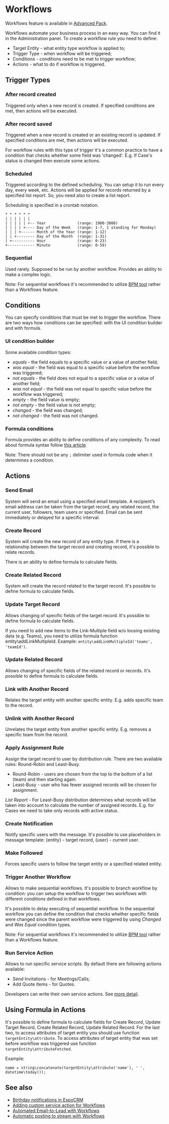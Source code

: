 # Workflows

Workflows feature is available in [Advanced Pack](https://www.espocrm.com/extensions/advanced-pack/).

Workflows automate your business process in an easy way. You can find it in the Administration panel. To create a workflow rule you need to define:

* Target Entity - what entity type workflow is applied to;
* Trigger Type - when workflow will be triggered;
* Conditions - conditions need to be met to trigger workflow;
* Actions - what to do if workflow is triggered.


## Trigger Types

### After record created 

Triggered only when a new record is created. If specified conditions are met, then actions will be executed.

### After record saved

Triggered when a new record is created or an existing record is updated. If specified conditions are met, then actions will be executed.

For workflow rules with this type of trigger it's a common practice to have a condition that checks whether some field was 'changed'. E.g. If Case's status is changed then execute some actions.

### Scheduled

Triggered according to the defined scheduling. You can setup it to run every day, every week, etc. Actions will be applied for records returned by a specified list report. So, you need also to create a list report.

Scheduling is specified in a crontab notation.

```
* * * * * *
| | | | | | 
| | | | | +-- Year              (range: 1900-3000)
| | | | +---- Day of the Week   (range: 1-7, 1 standing for Monday)
| | | +------ Month of the Year (range: 1-12)
| | +-------- Day of the Month  (range: 1-31)
| +---------- Hour              (range: 0-23)
+------------ Minute            (range: 0-59)
```

### Sequential

Used rarely. Supposed to be run by another workflow. Provides an ability to make a complex logic. 

Note: For sequential workflows it's recommended to utilize [BPM tool](bpm.md) rather than a Workflows feature.

## Conditions

You can specify conditions that must be met to trigger the workflow. There are two ways how conditions can be specified: with the UI condition builder and with formula.

### UI condition builder

Some available condition types:

* _equals_ - the field equals to a specific value or a value of another field;
* _was equal_ - the field was equal to a specific value before the workflow was triggered;
* _not equals_ - the field does not equal to a specific value or a value of another field;
* _was not equal_ - the field was not equal to specific value before the workflow was triggered;
* _empty_ - the field value is empty;
* _not empty_ - the field value is not empty;
* _changed_ - the field was changed;
* _not changed_ - the field was not changed.

### Formula conditions

Formula provides an ability to define conditions of any complexity. To read about formula syntax follow [this article](formula.md). 

Note: There should not be any `;` delimiter used in formula code when it determines a condition.

## Actions

### Send Email

System will send an email using a specified email template. A recipient’s email address can be taken from the target record, any related record, the current user, followers, team users or specified. Email can be sent immediately or delayed for a specific interval.

### Create Record

System will create the new record of any entity type. If there is a relationship between the target record and creating record, it's possible to relate records. 

There is an ability to define formula to calculate fields.

### Create Related Record

System will create the record related to the target record. It's possible to define formula to calculate fields.

### Update Target Record

Allows changing of specific fields of the target record. It's possible to define formula to calculate fields. 

If you need to add new items to the Link-Multiple field w/o loosing existing data (e.g. Teams), you need to utilize formula function entity\addLinkMultipleId. Example: `entity\addLinkMultipleId('teams', 'teamId')`.

### Update Related Record

Allows changing of specific fields of the related record or records. It's possible to define formula to calculate fields.

### Link with Another Record

Relates the target entity with another specific entity. E.g. adds specific team to the record.

### Unlink with Another Record

Unrelates the target entity from another specific entity. E.g. removes a specific team from the record.

### Apply Assignment Rule

Assign the target record to user by distribution rule. There are two available rules: Round-Robin and Least-Busy.

* Round-Robin - users are chosen from the top to the bottom of a list (team) and then starting again.
* Least-Busy - user who has fewer assigned records will be chosen for assignment.

_List Report_ - For Least-Busy distribution determines what records will be taken into account to calculate the number of assigned records. E.g. for Cases we need to take only records with active status.

### Create Notification

Notify specific users with the message. It's possible to use placeholders in message template: {entity} - target record, {user} - current user.

### Make Followed

Forces specific users to follow the target entity or a specified related entity.

### Trigger Another Workflow

Allows to make sequential workflows. It's possible to branch workflow by condition: you can setup the workflow to trigger two workflows with different conditions defined in that workflows.

It's possible to delay executing of sequential workflow. In the sequential workflow you can define the condition that checks whether specific fields were changed since the parent workflow were triggered by using _Changed_ and _Was Equal_ condition types.

Note: For sequential workflows it's recommended to utilize [BPM tool](bpm.md) rather than a Workflows feature.

### Run Service Action

Allows to run specific service scripts. By default there are following actions available:

* Send Invitations - for Meetings/Calls;
* Add Quote Items - for Quotes.

Developers can write their own service actions. See [more detail](../development/workflow-service-actions.md).

## Using Formula in Actions

It's possible to define formula to calculate fields for Create Record, Update Target Record, Create Related Record, Update Related Record. For the last two, to access attributes of target entity you should use function `targetEntity\attribute`. To access attributes of target entity that was set before workflow was triggered use function `targetEntity\attributeFetched`.

Example:
```
name = string\concatenate(targetEntity\attribute('name'), ' ', datetime\today());
```

## See also

* [Birthday notifications in EspoCRM](https://www.espocrm.com/blog/birthday-notifications-in-espocrm/)
* [Adding custom service action for Workflows](https://www.espocrm.com/documentation/development/workflow-service-actions/)
* [Automated Email-to-Lead with Workflows](https://www.espocrm.com/blog/automated-email-to-lead-with-workflows/)
* [Automatic posting to stream with Workflows](https://www.espocrm.com/blog/automatic-posting-to-stream-with-workflow/)
```

